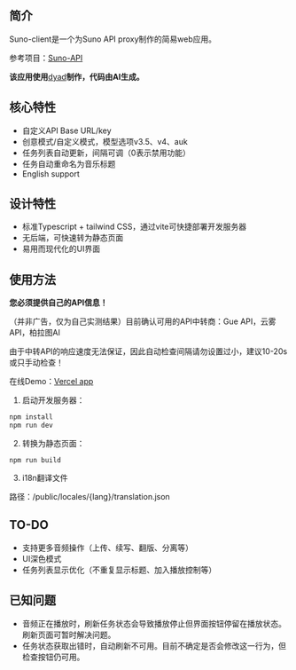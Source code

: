 ## 简介

Suno-client是一个为Suno API proxy制作的简易web应用。

参考项目：[Suno-API](https://github.com/Suno-API)

**该应用使用**[dyad](https://github.com/dyad-sh/dyad)**制作，代码由AI生成。**

## 核心特性

- 自定义API Base URL/key
- 创意模式/自定义模式，模型选项v3.5、v4、auk
- 任务列表自动更新，间隔可调（0表示禁用功能）
- 任务自动重命名为音乐标题
- English support

## 设计特性

- 标准Typescript + tailwind CSS，通过vite可快捷部署开发服务器
- 无后端，可快速转为静态页面
- 易用而现代化的UI界面

## 使用方法

**您必须提供自己的API信息！**

（并非广告，仅为自己实测结果）目前确认可用的API中转商：Gue API，云雾API，柏拉图AI

由于中转API的响应速度无法保证，因此自动检查间隔请勿设置过小，建议10-20s或只手动检查！

在线Demo：[Vercel app](https://suno-client-pink.vercel.app)

1. 启动开发服务器：

```bash
npm install
npm run dev
```

2. 转换为静态页面：

`npm run build`


3. i18n翻译文件

路径：/public/locales/{lang}/translation.json


## TO-DO

- 支持更多音频操作（上传、续写、翻版、分离等）
- UI深色模式
- 任务列表显示优化（不重复显示标题、加入播放控制等）

## 已知问题

- 音频正在播放时，刷新任务状态会导致播放停止但界面按钮停留在播放状态。刷新页面可暂时解决问题。
- 任务状态获取出错时，自动刷新不可用。目前不确定是否会修改这一行为，但检查按钮仍可用。